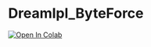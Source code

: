 # DreamIpl_ByteForce
[![Open In Colab](https://colab.research.google.com/assets/colab-badge.svg)](https://colab.research.google.com/github/pranathibalabathuni/DreamIpl_ByteForce/blob/main/first.ipynb)

